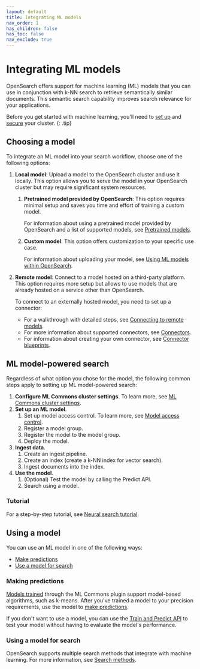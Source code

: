 ```yaml
---
layout: default
title: Integrating ML models
nav_order: 1
has_children: false
has_toc: false
nav_exclude: true
---
```


# Integrating ML models

OpenSearch offers support for machine learning (ML) models that you can use in conjunction with k-NN search to retrieve semantically similar documents. This semantic search capability improves search relevance for your applications.

Before you get started with machine learning, you'll need to [set up]({{site.url}}{{site.baseurl}}/quickstart/) and [secure]({{site.url}}{{site.baseurl}}/security/index/) your cluster. 
{: .tip}

## Choosing a model

To integrate an ML model into your search workflow, choose one of the following options:

1. **Local model**: Upload a model to the OpenSearch cluster and use it locally. This option allows you to serve the model in your OpenSearch cluster but may require significant system resources.

    1. **Pretrained model provided by OpenSearch**: This option requires minimal setup and saves you time and effort of training a custom model.

        For information about using a pretrained model provided by OpenSearch and a list of supported models, see [Pretrained models]({{site.url}}{{site.baseurl}}/ml-commons-plugin/pretrained-models/). 

    1. **Custom model**: This option offers customization to your specific use case.

        For information about uploading your model, see [Using ML models within OpenSearch]({{site.url}}{{site.baseurl}}/ml-commons-plugin/ml-framework/).

1. **Remote model**: Connect to a model hosted on a third-party platform. This option requires more setup but allows to use models that are already hosted on a service other than OpenSearch.     
    
    To connect to an externally hosted model, you need to set up a connector:  

    - For a walkthrough with detailed steps, see [Connecting to remote models]({{site.url}}{{site.baseurl}}/ml-commons-plugin/extensibility/index/).
    - For more information about supported connectors, see [Connectors]({{site.url}}{{site.baseurl}}/ml-commons-plugin/extensibility/connectors/).
    - For information about creating your own connector, see [Connector blueprints]({{site.url}}{{site.baseurl}}/ml-commons-plugin/extensibility/blueprints/).


## ML model-powered search

Regardless of what option you chose for the model, the following common steps apply to setting up ML model-powered search:

1. **Configure ML Commons cluster settings**. To learn more, see [ML Commons cluster settings]({{site.url}}{{site.baseurl}}/ml-commons-plugin/cluster-settings/). 
1. **Set up an ML model**.
    1. Set up model access control. To learn more, see [Model access control]({{site.url}}{{site.baseurl}}/ml-commons-plugin/model-access-control/).    
      1. Register a model group.
      1. Register the model to the model group.
    1. Deploy the model.
1. **Ingest data**.
    1. Create an ingest pipeline.
    1. Create an index (create a k-NN index for vector search).
    1. Ingest documents into the index.
1. **Use the model**.
    1. (Optional) Test the model by calling the Predict API.
    1. Search using a model.

### Tutorial

For a step-by-step tutorial, see [Neural search tutorial]({{site.url}}{{site.baseurl}}/search-plugins/neural-search-tutorial/).

## Using a model

You can use an ML model in one of the following ways:

- [Make predictions](#making-predictions)
- [Use a model for search](#using-a-model-for-search)

### Making predictions

[Models trained]({{site.url}}{{site.baseurl}}//ml-commons-plugin/api/train-predict/train/) through the ML Commons plugin support model-based algorithms, such as k-means. After you've trained a model to your precision requirements, use the model to [make predictions]({{site.url}}{{site.baseurl}}/ml-commons-plugin/api/train-predict/predict/). 

If you don't want to use a model, you can use the [Train and Predict API]({{site.url}}{{site.baseurl}}/ml-commons-plugin/api/train-predict/train-and-predict/) to test your model without having to evaluate the model's performance.

### Using a model for search

OpenSearch supports multiple search methods that integrate with machine learning. For more information, see [Search methods]({{site.url}}{{site.baseurl}}/search-plugins/index/#search-methods).